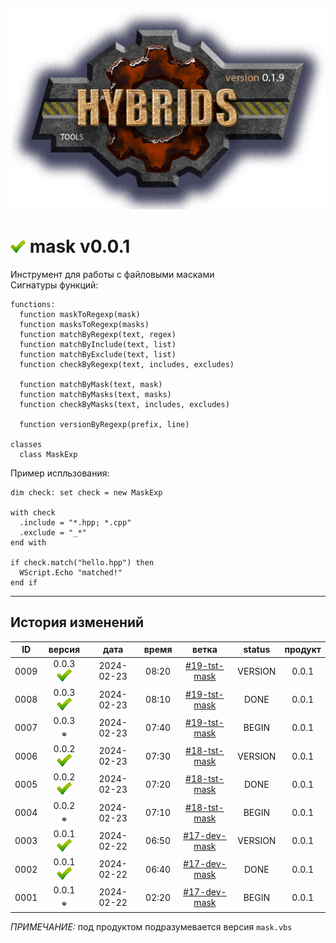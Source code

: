 [![logo](../logo.png)](../docs.md "documentation") 

[M]: ../docs.md        "родитель"
[P]: ../icons/progress.png  "в процессе..."
[S]: ../icons/success.png   "ошибок не обнаружено"
[E]: ../icons/empty.png     "нет данных"

[![S]][M] mask v0.0.1
=====================
Инструмент для работы с файловыми масками  
Сигнатуры функций:  

```vbs
functions:
  function maskToRegexp(mask)
  function masksToRegexp(masks)
  function matchByRegexp(text, regex)
  function matchByInclude(text, list)
  function matchByExclude(text, list)
  function checkByRegexp(text, includes, excludes)

  function matchByMask(text, mask)
  function matchByMasks(text, masks)
  function checkByMasks(text, includes, excludes)

  function versionByRegexp(prefix, line)

classes
  class MaskExp
```

Пример испльзования:  

```vbs
dim check: set check = new MaskExp

with check
  .include = "*.hpp; *.cpp"
  .exclude = "_*"
end with

if check.match("hello.hpp") then
  WScript.Echo "matched!"
end if
```

--------------------------------------------------------------------------------

История изменений 
-----------------

| **ID** |      версия     |    дата    | время |      ветка     | status  | продукт |  
|:------:|:---------------:|:----------:|:-----:|:--------------:|:-------:|:-------:|  
|  0009  | 0.0.3 [![S]][M] | 2024-02-23 | 08:20 | [#19-tst-mask] | VERSION |  0.0.1  |  
|  0008  | 0.0.3 [![S]][M] | 2024-02-23 | 08:10 | [#19-tst-mask] |  DONE   |  0.0.1  |  
|  0007  | 0.0.3 [![E]][M] | 2024-02-23 | 07:40 | [#19-tst-mask] |  BEGIN  |  0.0.1  |  
|  0006  | 0.0.2 [![S]][M] | 2024-02-23 | 07:30 | [#18-tst-mask] | VERSION |  0.0.1  |  
|  0005  | 0.0.2 [![S]][M] | 2024-02-23 | 07:20 | [#18-tst-mask] |  DONE   |  0.0.1  |  
|  0004  | 0.0.2 [![E]][M] | 2024-02-23 | 07:10 | [#18-tst-mask] |  BEGIN  |  0.0.1  |  
|  0003  | 0.0.1 [![S]][M] | 2024-02-22 | 06:50 | [#17-dev-mask] | VERSION |  0.0.1  |  
|  0002  | 0.0.1 [![S]][M] | 2024-02-22 | 06:40 | [#17-dev-mask] |  DONE   |  0.0.1  |  
|  0001  | 0.0.1 [![E]][M] | 2024-02-22 | 02:20 | [#17-dev-mask] |  BEGIN  |  0.0.1  |  

*ПРИМЕЧАНИЕ:* под продуктом подразумевается версия `mask.vbs`  

[#17-dev-mask]: ../history.md#-v017-dev
[#18-tst-mask]: ../history.md#-v018-tst
[#19-tst-mask]: ../history.md#-v019-tst
